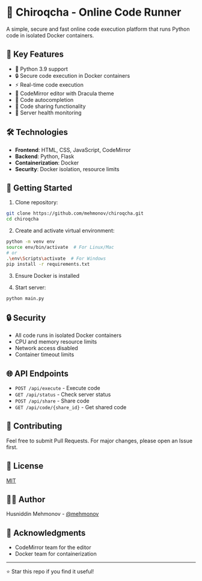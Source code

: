 # 🚀 Chiroqcha - Online Code Runner

A simple, secure and fast online code execution platform that runs Python code in isolated Docker containers.

## 🌟 Key Features

- 🐍 Python 3.9 support
- 🔒 Secure code execution in Docker containers
- ⚡ Real-time code execution
- 🎨 CodeMirror editor with Dracula theme
- 📝 Code autocompletion
- 🔗 Code sharing functionality
- 🎯 Server health monitoring

## 🛠️ Technologies

- **Frontend**: HTML, CSS, JavaScript, CodeMirror
- **Backend**: Python, Flask
- **Containerization**: Docker
- **Security**: Docker isolation, resource limits

## 🚀 Getting Started

1. Clone repository:

```bash
git clone https://github.com/mehmonov/chiroqcha.git
cd chiroqcha
```

2. Create and activate virtual environment:

```bash
python -m venv env
source env/bin/activate  # For Linux/Mac
# or
.\env\Scripts\activate  # For Windows
pip install -r requirements.txt
```

3. Ensure Docker is installed

4. Start server:

```bash
python main.py
```

## 🔒 Security

- All code runs in isolated Docker containers
- CPU and memory resource limits
- Network access disabled
- Container timeout limits

## 🌐 API Endpoints

- `POST /api/execute` - Execute code
- `GET /api/status` - Check server status
- `POST /api/share` - Share code
- `GET /api/code/{share_id}` - Get shared code

## 🤝 Contributing

Feel free to submit Pull Requests. For major changes, please open an Issue first.

## 📝 License

[MIT](LICENSE)

## 👨‍💻 Author

Husniddin Mehmonov - [@mehmonov](https://github.com/mehmonov)

## 🙏 Acknowledgments

- CodeMirror team for the editor
- Docker team for containerization

---
⭐️ Star this repo if you find it useful!
